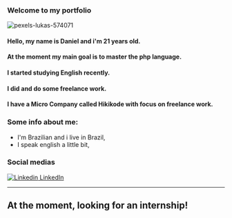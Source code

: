 

### Welcome to my portfolio
![pexels-lukas-574071](https://user-images.githubusercontent.com/63724035/92162679-eeb1cc00-ee08-11ea-9b0a-92b136162acd.jpg)

#### Hello, my name is Daniel and i'm 21 years old.
#### At the moment my main goal is to master the php language.
#### I started studying English recently.
#### I did and do some freelance work.
#### I have a Micro Company called Hikikode with focus on freelance work.

### Some info about me:

- I'm Brazilian and i live in Brazil,
- I speak english a little bit,

### Social medias
[![Linkedin](https://i.stack.imgur.com/gVE0j.png) LinkedIn](https://www.linkedin.com/in/danielribeiroa)

---------------------------------------------------------------------------------------------------------------------------------------------------------------------------
## At the moment, looking for an internship!
